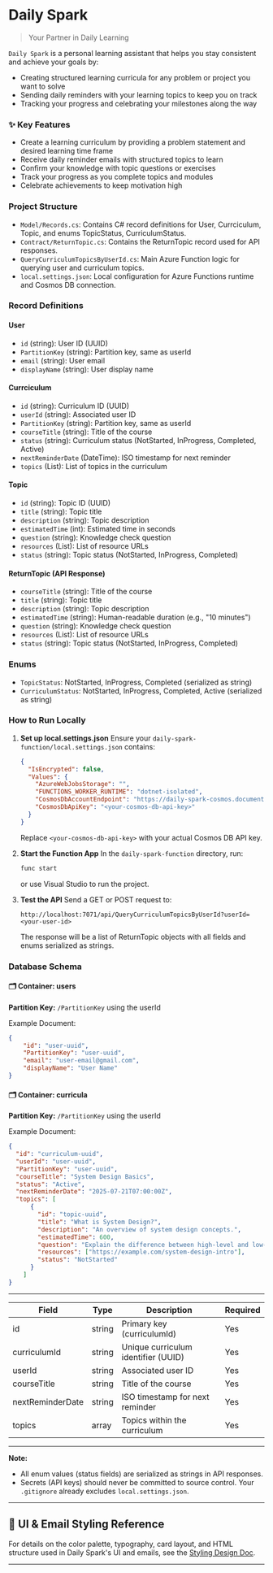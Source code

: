 # Daily Spark
> Your Partner in Daily Learning

`Daily Spark` is a personal learning assistant that helps you stay consistent and achieve your goals by:

- Creating structured learning curricula for any problem or project you want to solve
- Sending daily reminders with your learning topics to keep you on track
- Tracking your progress and celebrating your milestones along the way

### ✨ Key Features
- Create a learning curriculum by providing a problem statement and desired learning time frame
- Receive daily reminder emails with structured topics to learn
- Confirm your knowledge with topic questions or exercises
- Track your progress as you complete topics and modules
- Celebrate achievements to keep motivation high

### Project Structure
- `Model/Records.cs`: Contains C# record definitions for User, Currciculum, Topic, and enums TopicStatus, CurriculumStatus.
- `Contract/ReturnTopic.cs`: Contains the ReturnTopic record used for API responses.
- `QueryCurriculumTopicsByUserId.cs`: Main Azure Function logic for querying user and curriculum topics.
- `local.settings.json`: Local configuration for Azure Functions runtime and Cosmos DB connection.

### Record Definitions
#### User
- `id` (string): User ID (UUID)
- `PartitionKey` (string): Partition key, same as userId
- `email` (string): User email
- `displayName` (string): User display name

#### Currciculum
- `id` (string): Curriculum ID (UUID)
- `userId` (string): Associated user ID
- `PartitionKey` (string): Partition key, same as userId
- `courseTitle` (string): Title of the course
- `status` (string): Curriculum status (NotStarted, InProgress, Completed, Active)
- `nextReminderDate` (DateTime): ISO timestamp for next reminder
- `topics` (List<Topic>): List of topics in the curriculum

#### Topic
- `id` (string): Topic ID (UUID)
- `title` (string): Topic title
- `description` (string): Topic description
- `estimatedTime` (int): Estimated time in seconds
- `question` (string): Knowledge check question
- `resources` (List<string>): List of resource URLs
- `status` (string): Topic status (NotStarted, InProgress, Completed)

#### ReturnTopic (API Response)
- `courseTitle` (string): Title of the course
- `title` (string): Topic title
- `description` (string): Topic description
- `estimatedTime` (string): Human-readable duration (e.g., "10 minutes")
- `question` (string): Knowledge check question
- `resources` (List<string>): List of resource URLs
- `status` (string): Topic status (NotStarted, InProgress, Completed)

### Enums
- `TopicStatus`: NotStarted, InProgress, Completed (serialized as string)
- `CurriculumStatus`: NotStarted, InProgress, Completed, Active (serialized as string)

### How to Run Locally
1. **Set up local.settings.json**
   Ensure your `daily-spark-function/local.settings.json` contains:
   ```json
   {
     "IsEncrypted": false,
     "Values": {
       "AzureWebJobsStorage": "",
       "FUNCTIONS_WORKER_RUNTIME": "dotnet-isolated",
       "CosmosDbAccountEndpoint": "https://daily-spark-cosmos.documents.azure.com:443/",
       "CosmosDbApiKey": "<your-cosmos-db-api-key>"
     }
   }
   ```
   Replace `<your-cosmos-db-api-key>` with your actual Cosmos DB API key.

2. **Start the Function App**
   In the `daily-spark-function` directory, run:
   ```sh
   func start
   ```
   or use Visual Studio to run the project.

3. **Test the API**
   Send a GET or POST request to:
   ```
   http://localhost:7071/api/QueryCurriculumTopicsByUserId?userId=<your-user-id>
   ```
   The response will be a list of ReturnTopic objects with all fields and enums serialized as strings.

### Database Schema
#### 🗂 Container: users
**Partition Key:** `/PartitionKey` using the userId

Example Document:
```json
{
    "id": "user-uuid",
    "PartitionKey": "user-uuid",
    "email": "user-email@gmail.com",
    "displayName": "User Name"
}
```

#### 🗂 Container: curricula
**Partition Key:** `/PartitionKey` using the userId

Example Document:
```json
{
  "id": "curriculum-uuid",
  "userId": "user-uuid",
  "PartitionKey": "user-uuid",
  "courseTitle": "System Design Basics",
  "status": "Active",
  "nextReminderDate": "2025-07-21T07:00:00Z",
  "topics": [
      {
        "id": "topic-uuid",
        "title": "What is System Design?",
        "description": "An overview of system design concepts.",
        "estimatedTime": 600,
        "question": "Explain the difference between high-level and low-level design.",
        "resources": ["https://example.com/system-design-intro"],
        "status": "NotStarted"
      }
    ]
}
```

---

| Field             | Type    | Description                                   | Required |
| ----------------- | ------- | --------------------------------------------- | -------- |
| id                | string  | Primary key (curriculumId)                   | Yes      |
| curriculumId      | string  | Unique curriculum identifier (UUID)          | Yes      |
| userId            | string  | Associated user ID                           | Yes      |
| courseTitle       | string  | Title of the course                          | Yes      |
| nextReminderDate  | string  | ISO timestamp for next reminder              | Yes      |
| topics            | array   | Topics within the curriculum                 | Yes      |

---

**Note:**
- All enum values (status fields) are serialized as strings in API responses.
- Secrets (API keys) should never be committed to source control. Your `.gitignore` already excludes `local.settings.json`.

---

## 📐 UI & Email Styling Reference
For details on the color palette, typography, card layout, and HTML structure used in Daily Spark's UI and emails, see the [Styling Design Doc](daily-spark-function/Testing/design.md).

---
